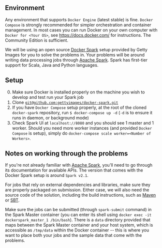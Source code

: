 ## Environment

Any environment that supports `Docker Engine` (latest stable) is fine. `Docker Compose` is strongly recommended for simpler orchestration and container management. In most cases you can run Docker on your own computer with `Docker for <Your OS>`, see <https://docs.docker.com/> for instructions. The Community Edition is sufficient.

We will be using an open source [Docker Spark](https://github.com/gettyimages/docker-spark) setup provided by Getty Images for you to solve the problems in. Your problems will be around writing data processing jobs through [Apache Spark](http://spark.apache.org/). Spark has first-tier support for Scala, Java and Python languages.

## Setup

0. Make sure Docker is installed properly on the machine you wish to develop and test run your Spark job
1. Clone [`git@github.com:gettyimages/docker-spark.git`](https://github.com/gettyimages/docker-spark)
2. If you have `Docker Compose` setup properly, at the root of the cloned `docker-spark` repository, run `$ docker-compose up -d` (`-d` is to ensure it runs in daemon, or background mode)
3. Check Spark UI at `localhost://8080` and you should see 1 master and 1 worker. Should you need more worker instances (and provided `Docker Compose` is setup), simply do `docker-compose scale worker=<Number of Workers>`.

## Notes on working through the problems

If you're not already familiar with [Apache Spark](http://spark.apache.org/), you'll need to go through its documentation for available APIs. The version that comes with the Docker Spark setup is around `Spark v2.1`.

For jobs that rely on external dependencies and libraries, make sure they are properly packaged on submission. Either case, we will also need the source code of the solution, including the build instructions, such as [Maven](https://maven.apache.org/) or [SBT](http://www.scala-sbt.org/).

Make sure the jobs can be submitted (through `spark-submit` command) in the Spark Master container (you can enter its shell using `docker exec -it dockerspark_master_1 /bin/bash`). There is a `data` directory provided that maps between the Spark Master container and your host system, which is accessible as `/tmp/data` within the Docker container -- this is where you want to place both your jobs and the sample data that come with the problems.

